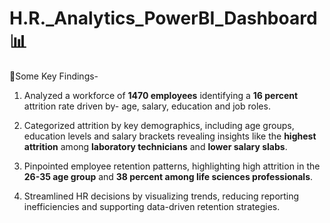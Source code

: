 # H.R._Analytics_PowerBI_Dashboard📊

🔎Some Key Findings-
1. Analyzed a workforce of **1470 employees** identifying a **16 percent** attrition rate driven by- age, salary, education and job roles.

2. Categorized  attrition by key demographics, including age groups, education levels and salary brackets revealing insights like the **highest attrition** among **laboratory technicians** and **lower salary slabs**.

3. Pinpointed employee retention patterns, highlighting high attrition in the **26-35 age group** and **38 percent among life sciences professionals**.

4. Streamlined HR decisions by visualizing trends, reducing reporting inefficiencies and supporting data-driven retention strategies.
